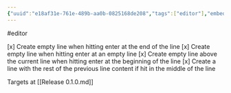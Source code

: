 ```yaml
---
{"uuid":"e18af31e-761e-489b-aa0b-0825168de208","tags":["editor"],"embeds":[],"links":["Release 0.1.0.md"],"todos":{"done":["Create empty line when hitting enter at the end of the line","Create empty line when hitting enter at an empty line","Create empty line above the current line when hitting enter at the beginning of the line","Create a line with the rest of the previous line content if hit in the middle of the line"],"pending":[]}}
---
```

#editor

[x] Create empty line when hitting enter at the end of the line
[x] Create empty line when hitting enter at an empty line
[x] Create empty line above the current line when hitting enter at the beginning of the line
[x] Create a line with the rest of the previous line content if hit in the middle of the line

Targets at [[Release 0.1.0.md]]